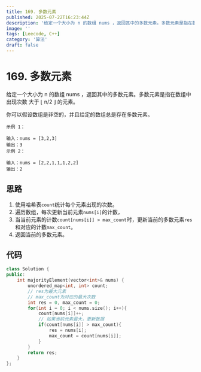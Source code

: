 ```yaml
---
title: 169. 多数元素
published: 2025-07-22T16:23:44Z
description: '给定一个大小为 n 的数组 nums ，返回其中的多数元素。多数元素是指在数组中出现次数 大于 ⌊ n/2 ⌋ 的元素。你可以假设数组是非空的，并且给定的数组总是存在多数元素。'
image: ''
tags: [Leecode, C++]
category: '算法'
draft: false
---
```


# 169. 多数元素

给定一个大小为 n 的数组 nums ，返回其中的多数元素。多数元素是指在数组中出现次数 大于 ⌊ n/2 ⌋ 的元素。

你可以假设数组是非空的，并且给定的数组总是存在多数元素。

```
示例 1：

输入：nums = [3,2,3]
输出：3
示例 2：

输入：nums = [2,2,1,1,1,2,2]
输出：2
```

## 思路

1. 使用哈希表`count`统计每个元素出现的次数。
2. 遍历数组，每次更新当前元素`nums[i]`的计数，
3. 当当前元素的计数`count[nums[i]] > max_count`时，更新当前的多数元素`res`和对应的计数`max_count`。
4. 返回当前的多数元素。

## 代码

```cpp
class Solution {
public:
    int majorityElement(vector<int>& nums) {
        unordered_map<int, int> count;
        // res为最大元素
        // max_count为对应的最大次数
        int res = 0, max_count = 0;
        for(int i = 0; i < nums.size(); i++){
            count[nums[i]]++;
            // 如果当前元素最大，更新数据
            if(count[nums[i]] > max_count){
                res = nums[i];
                max_count = count[nums[i]];
            }
        }
        return res;
    }
};
```